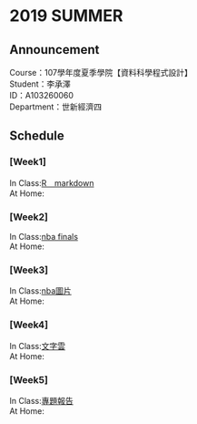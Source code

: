 # 2019 SUMMER 
## Announcement
Course：107學年度夏季學院【資料科學程式設計】<br />
Student：李承澤<br /> 
ID：A103260060<br />
Department：世新經濟四<br />
## Schedule
### [Week1]
In Class:[R＿markdown](https://github.com/a1032600060/107-3/blob/master/Week1/0708.html) <br />
At Home:<br />
### [Week2]
In Class:[nba finals](https://a1032600060.github.io/107-3/week2/nba.html)  <br />
At Home:<br />
### [Week3]
In Class:[nba圖片](https://a1032600060.github.io/107-3/week3/nba%E5%9C%96%E7%89%87.html) <br />
At Home:<br />
### [Week4]
In Class:[文字雲](https://a1032600060.github.io/107-3/week4/文字雲.html) <br />
At Home:<br />
### [Week5]
In Class:[專題報告]() <br />
At Home:<br />
